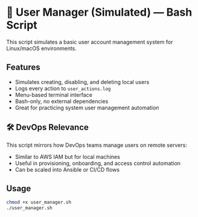 # 🔐 User Manager (Simulated) — Bash Script

This script simulates a basic user account management system for Linux/macOS environments.

##  Features
- Simulates creating, disabling, and deleting local users
- Logs every action to `user_actions.log`
- Menu-based terminal interface
- Bash-only, no external dependencies
- Great for practicing system user management automation

## 🛠️ DevOps Relevance
This script mirrors how DevOps teams manage users on remote servers:
- Similar to AWS IAM but for local machines
- Useful in provisioning, onboarding, and access control automation
- Can be scaled into Ansible or CI/CD flows

##  Usage

```bash
chmod +x user_manager.sh
./user_manager.sh

